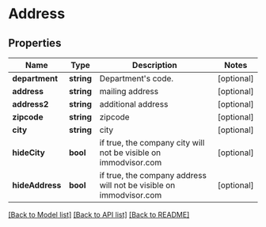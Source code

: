 # Address

## Properties
Name | Type | Description | Notes
------------ | ------------- | ------------- | -------------
**department** | **string** | Department&#x27;s code. | [optional] 
**address** | **string** | mailing address | [optional] 
**address2** | **string** | additional address | [optional] 
**zipcode** | **string** | zipcode | [optional] 
**city** | **string** | city | [optional] 
**hideCity** | **bool** | if true, the company city will not be visible on immodvisor.com | [optional] 
**hideAddress** | **bool** | if true, the company address will not be visible on immodvisor.com | [optional] 

[[Back to Model list]](../../README.md#documentation-for-models) [[Back to API list]](../../README.md#documentation-for-api-endpoints) [[Back to README]](../../README.md)

